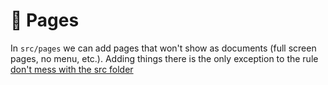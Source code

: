 # 📄 Pages

In `src/pages` we can add pages that won't show as documents (full screen pages, no menu, etc.). Adding things there is the only exception to the rule [don't mess with the src folder](./src)